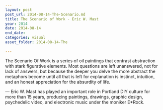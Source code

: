 ```yaml
---
layout: post
post_url: 2014-08-14-The-Scenario.md
title: The Scenario of Work - Eric W. Mast
year: 2014
date: 2014-08-14
end_date: 
categories: visual
asset_folder: 2014-08-14-The

---
```

The Scenario Of Work is a series of oil paintings that contrast abstraction with stark figurative elements. Most questions are left unanswered, not for lack of answers, but because the deeper you delve the more abstract the metaphors become until all that is left for explanation is instinct, intuition, and an honest appreciation for the absurdity of life.

—
Eric W. Mast has played an important role in Portland DIY culture for more than 15 years, producing paintings, drawings, graphic design, psychedelic video, and electronic music under the moniker E*Rock.